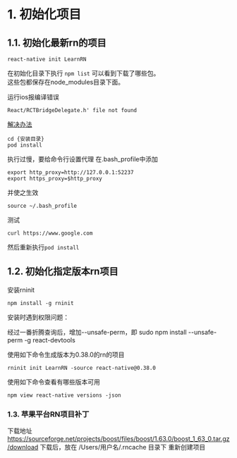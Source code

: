 # 1. 初始化项目
## 1.1. 初始化最新rn的项目
```
react-native init LearnRN
```
在初始化目录下执行 ```npm list``` 可以看到下载了哪些包。  
这些包都保存在node_modules目录下面。  

运行ios报编译错误
```
React/RCTBridgeDelegate.h' file not found
```
[解决办法](https://stackoverflow.com/questions/56916798/react-rctbridgedelegate-h-file-not-found)
```
cd {安装目录}
pod install
```
执行过慢，要给命令行设置代理
在.bash_profile中添加
```
export http_proxy=http://127.0.0.1:52237
export https_proxy=$http_proxy
```
并使之生效
```
source ~/.bash_profile
```
测试
```
curl https://www.google.com
```
然后重新执行```pod install```


## 1.2. 初始化指定版本rn项目
安装rninit
```
npm install -g rninit
```
安装时遇到权限问题：

经过一番折腾查询后，增加--unsafe-perm，即
sudo npm install --unsafe-perm -g react-devtools

使用如下命令生成版本为0.38.0的rn的项目
```
rninit init LearnRN -source react-native@0.38.0
```
使用如下命令查看有哪些版本可用
```
npm view react-native versions -json
```

### 1.3. 苹果平台RN项目补丁
下载地址
https://sourceforge.net/projects/boost/files/boost/1.63.0/boost_1_63_0.tar.gz/download
下载后，放在
/Users/用户名/.rncache 目录下
重新创建项目

